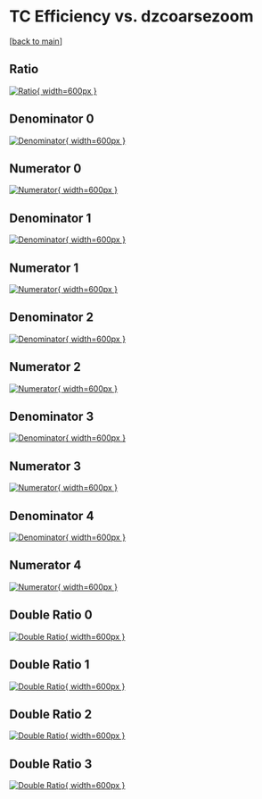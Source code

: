 # TC Efficiency vs. dzcoarsezoom

[[back to main](./)]



## Ratio

[![Ratio](../mtv/var/TC_vtr_13_1_eff_dzcoarsezoom.png){ width=600px }](../mtv/var/TC_vtr_13_1_eff_dzcoarsezoom.pdf)

## Denominator 0

[![Denominator](../mtv/den/TC_vtr_13_1_eff_dzcoarsezoom_den0.png){ width=600px }](../mtv/den/TC_vtr_13_1_eff_dzcoarsezoom_den0.pdf)

## Numerator 0

[![Numerator](../mtv/num/TC_vtr_13_1_eff_dzcoarsezoom_num0.png){ width=600px }](../mtv/num/TC_vtr_13_1_eff_dzcoarsezoom_num0.pdf)

## Denominator 1

[![Denominator](../mtv/den/TC_vtr_13_1_eff_dzcoarsezoom_den1.png){ width=600px }](../mtv/den/TC_vtr_13_1_eff_dzcoarsezoom_den1.pdf)

## Numerator 1

[![Numerator](../mtv/num/TC_vtr_13_1_eff_dzcoarsezoom_num1.png){ width=600px }](../mtv/num/TC_vtr_13_1_eff_dzcoarsezoom_num1.pdf)

## Denominator 2

[![Denominator](../mtv/den/TC_vtr_13_1_eff_dzcoarsezoom_den2.png){ width=600px }](../mtv/den/TC_vtr_13_1_eff_dzcoarsezoom_den2.pdf)

## Numerator 2

[![Numerator](../mtv/num/TC_vtr_13_1_eff_dzcoarsezoom_num2.png){ width=600px }](../mtv/num/TC_vtr_13_1_eff_dzcoarsezoom_num2.pdf)

## Denominator 3

[![Denominator](../mtv/den/TC_vtr_13_1_eff_dzcoarsezoom_den3.png){ width=600px }](../mtv/den/TC_vtr_13_1_eff_dzcoarsezoom_den3.pdf)

## Numerator 3

[![Numerator](../mtv/num/TC_vtr_13_1_eff_dzcoarsezoom_num3.png){ width=600px }](../mtv/num/TC_vtr_13_1_eff_dzcoarsezoom_num3.pdf)

## Denominator 4

[![Denominator](../mtv/den/TC_vtr_13_1_eff_dzcoarsezoom_den4.png){ width=600px }](../mtv/den/TC_vtr_13_1_eff_dzcoarsezoom_den4.pdf)

## Numerator 4

[![Numerator](../mtv/num/TC_vtr_13_1_eff_dzcoarsezoom_num4.png){ width=600px }](../mtv/num/TC_vtr_13_1_eff_dzcoarsezoom_num4.pdf)

## Double Ratio 0

[![Double Ratio](../mtv/ratio/TC_vtr_13_1_eff_dzcoarsezoom_ratio0.png){ width=600px }](../mtv/ratio/TC_vtr_13_1_eff_dzcoarsezoom_ratio0.pdf)

## Double Ratio 1

[![Double Ratio](../mtv/ratio/TC_vtr_13_1_eff_dzcoarsezoom_ratio1.png){ width=600px }](../mtv/ratio/TC_vtr_13_1_eff_dzcoarsezoom_ratio1.pdf)

## Double Ratio 2

[![Double Ratio](../mtv/ratio/TC_vtr_13_1_eff_dzcoarsezoom_ratio2.png){ width=600px }](../mtv/ratio/TC_vtr_13_1_eff_dzcoarsezoom_ratio2.pdf)

## Double Ratio 3

[![Double Ratio](../mtv/ratio/TC_vtr_13_1_eff_dzcoarsezoom_ratio3.png){ width=600px }](../mtv/ratio/TC_vtr_13_1_eff_dzcoarsezoom_ratio3.pdf)

